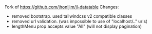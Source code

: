 Fork of https://github.com/jhonijlm/jl-datatable
Changes:
- removed bootstrap. used tailwindcss v2 compatible classes  
- removed url validation. (was impossible to use of "localhost/.." urls)
- lengthMenu prop accepts value "All" (will not display pagination)